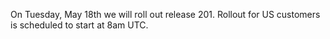 
On Tuesday, May 18th we will roll out release 201. Rollout for US customers is scheduled to start at 8am UTC.
